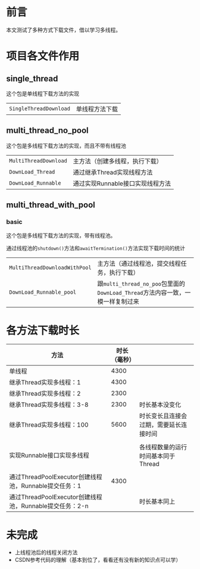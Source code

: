 # 前言

本文测试了多种方式下载文件，借以学习多线程。



# 项目各文件作用

## single_thread

这个包是单线程下载方法的实现

|                        |                |
| ---------------------- | -------------- |
| `SingleThreadDownload` | 单线程方法下载 |



## multi_thread_no_pool

这个包是多线程下载方法的实现，而且不带有线程池

|                       |                                  |
| --------------------- | -------------------------------- |
| `MultiThreadDownload` | 主方法（创建多线程，执行下载）   |
| `DownLoad_Thread`     | 通过继承Thread实现线程方法       |
| `DownLoad_Runnable`   | 通过实现Runnable接口实现线程方法 |



## multi_thread_with_pool

### basic

这个包是多线程下载方法的实现，带有线程池。

通过线程池的`shutdown()`方法和`awaitTermination()`方法实现下载时间的统计

|                               |                                                              |
| ----------------------------- | ------------------------------------------------------------ |
| `MultiThreadDownloadWithPool` | 主方法（通过线程池，提交线程任务，执行下载）                 |
| `DownLoad_Runnable_pool`      | 跟`multi_thread_no_poo`包里面的`DownLoad_Thread`方法内容一致，一模一样复制过来 |







# 各方法下载时长

| 方法                                                    | 时长（毫秒） |                                        |
| ------------------------------------------------------- | ------------ | -------------------------------------- |
| 单线程                                                  | 4300         |                                        |
| 继承Thread实现多线程：1                                 | 4300         |                                        |
| 继承Thread实现多线程：2                                 | 2300         |                                        |
| 继承Thread实现多线程：3-8                               | 2300         | 时长基本没变化                         |
| 继承Thread实现多线程：100                               | 5600         | 时长变长且连接会过期，需要延长连接时间 |
|                                                         |              |                                        |
| 实现Runnable接口实现多线程                              |              | 各线程数量的运行时间基本同于Thread     |
|                                                         |              |                                        |
| 通过ThreadPoolExecutor创建线程池，Runnable提交任务：1   | 4300         |                                        |
| 通过ThreadPoolExecutor创建线程池，Runnable提交任务：2-n |              | 时长基本同上                           |



# 未完成

- 上线程池后的线程关闭方法
- CSDN参考代码的理解（基本到位了，看看还有没有新的知识点可以学）

